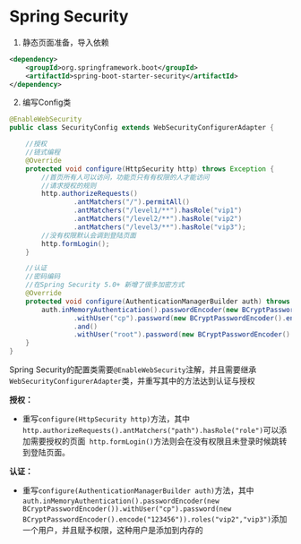 # Spring Security
1. 静态页面准备，导入依赖
```xml
<dependency>
    <groupId>org.springframework.boot</groupId>
    <artifactId>spring-boot-starter-security</artifactId>
</dependency>
```

2. 编写Config类
```java
@EnableWebSecurity
public class SecurityConfig extends WebSecurityConfigurerAdapter {

    //授权
    //链式编程
    @Override
    protected void configure(HttpSecurity http) throws Exception {
        //首页所有人可以访问，功能页只有有权限的人才能访问
        //请求授权的规则
        http.authorizeRequests()
                .antMatchers("/").permitAll()
                .antMatchers("/level1/**").hasRole("vip1")
                .antMatchers("/level2/**").hasRole("vip2")
                .antMatchers("/level3/**").hasRole("vip3");
        //没有权限默认会调到登陆页面
        http.formLogin();
    }

    //认证
    //密码编码
    //在Spring Security 5.0+ 新增了很多加密方式
    @Override
    protected void configure(AuthenticationManagerBuilder auth) throws Exception {
        auth.inMemoryAuthentication().passwordEncoder(new BCryptPasswordEncoder())
                .withUser("cp").password(new BCryptPasswordEncoder().encode("123456")).roles("vip2","vip3")
                .and()
                .withUser("root").password(new BCryptPasswordEncoder().encode("123456")).roles("vip1","vip2","vip3");
    }
}

```
Spring Security的配置类需要``@EnableWebSecurity``注解，并且需要继承``WebSecurityConfigurerAdapter``类，并重写其中的方法达到认证与授权

**授权：**

- 重写``configure(HttpSecurity http)``方法，其中``http.authorizeRequests().antMatchers("path").hasRole("role")``可以添加需要授权的页面`` http.formLogin()``方法则会在没有权限且未登录时候跳转到登陆页面。


**认证：**

- 重写``configure(AuthenticationManagerBuilder auth)``方法，其中``auth.inMemoryAuthentication().passwordEncoder(new BCryptPasswordEncoder()).withUser("cp").password(new BCryptPasswordEncoder().encode("123456")).roles("vip2","vip3")``添加一个用户，并且赋予权限，这种用户是添加到内存的
